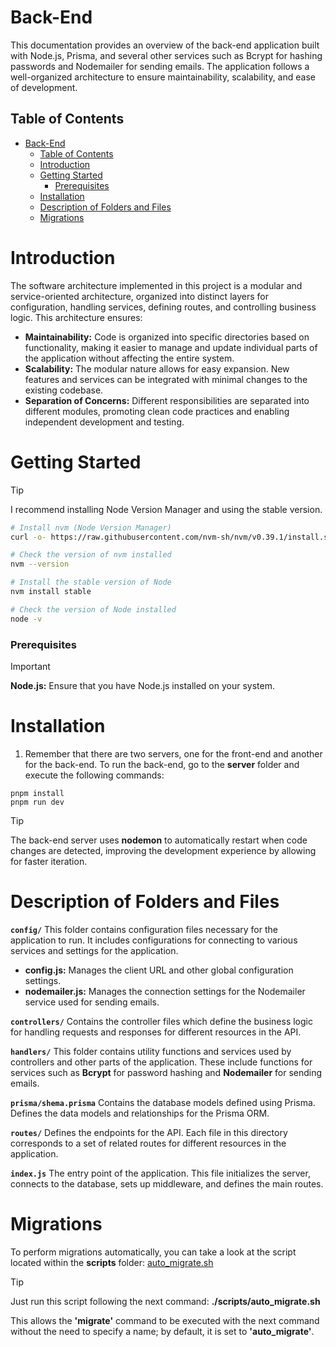 # Back-End

This documentation provides an overview of the back-end application built with Node.js, Prisma, and several other services such as Bcrypt for hashing passwords and Nodemailer for sending emails. The application follows a well-organized architecture to ensure maintainability, scalability, and ease of development.

## Table of Contents

- [Back-End](#back-End)
  - [Table of Contents](#table-of-contents)
  - [Introduction](#introduction)
  - [Getting Started](#getting-started)
    - [Prerequisites](#prerequisites)
  - [Installation](#installation)
  - [Description of Folders and Files](#description-of-folders-and-files)
  - [Migrations](#migrations)
 
# Introduction

The software architecture implemented in this project is a modular and service-oriented architecture, organized into distinct layers for configuration, handling services, defining routes, and controlling business logic. This architecture ensures:

- **Maintainability:** Code is organized into specific directories based on functionality, making it easier to manage and update individual parts of the application without affecting the entire system.
- **Scalability:** The modular nature allows for easy expansion. New features and services can be integrated with minimal changes to the existing codebase.
- **Separation of Concerns:** Different responsibilities are separated into different modules, promoting clean code practices and enabling independent development and testing.

# Getting Started

> [!TIP]
> I recommend installing Node Version Manager and using the stable version.

```bash
# Install nvm (Node Version Manager)
curl -o- https://raw.githubusercontent.com/nvm-sh/nvm/v0.39.1/install.sh | bash

# Check the version of nvm installed
nvm --version

# Install the stable version of Node
nvm install stable

# Check the version of Node installed
node -v
```

### Prerequisites

> [!IMPORTANT]
> **Node.js:** Ensure that you have Node.js installed on your system.

# Installation

1. Remember that there are two servers, one for the front-end and another for the back-end. To run the back-end, go to the **server** folder and execute the following commands:
```
pnpm install
pnpm run dev
```
> [!TIP]
> The back-end server uses **nodemon** to automatically restart when code changes are detected, improving the development experience by allowing for faster iteration.

# Description of Folders and Files

**`config/`**
This folder contains configuration files necessary for the application to run. It includes configurations for connecting to various services and settings for the application.

- **config.js:** Manages the client URL and other global configuration settings.
- **nodemailer.js:** Manages the connection settings for the Nodemailer service used for sending emails.

**`controllers/`**
Contains the controller files which define the business logic for handling requests and responses for different resources in the API.

**`handlers/`**
This folder contains utility functions and services used by controllers and other parts of the application. These include functions for services such as **Bcrypt** for password hashing and **Nodemailer** for sending emails.

**`prisma/shema.prisma`**
Contains the database models defined using Prisma. Defines the data models and relationships for the Prisma ORM.

**`routes/`**
Defines the endpoints for the API. Each file in this directory corresponds to a set of related routes for different resources in the application.

**`index.js`**
The entry point of the application. This file initializes the server, connects to the database, sets up middleware, and defines the main routes.

# Migrations

To perform migrations automatically, you can take a look at the script located within the **scripts** folder: [auto_migrate.sh](scripts/auto_migrate.sh)

> [!TIP]
> Just run this script following the next command:
> **./scripts/auto_migrate.sh**

This allows the **'migrate'** command to be executed with the next command without the need to specify a name; by default, it is set to **'auto_migrate'**.
